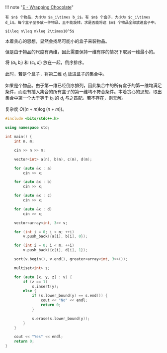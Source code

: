 !!! note "[E - Wrapping Chocolate](https://atcoder.jp/contests/abc245/tasks/abc245_e)"

    有 $n$ 个物品，大小为 $a_i\times b_i$。有 $m$ 个盒子，大小为 $c_i\times d_i$。每个盒子至多放一件物品，且不能旋转。求是否能将这 $n$ 个物品全部放进盒子中。

    $1\leq n\leq m\leq 2\times10^5$

本着贪心的思想，显然会找尽可能小的盒子来装物品。

但是由于物品的尺度有两维，因此需要保持一维有序的情况下取另一维最小的。

将 $(a_i,b_i)$ 和 $(c_i,d_i)$ 放在一起，倒序排序。

此时，若是个盒子，将第二维 $d_i$ 放进盒子的集合中。

如果是个物品。由于第一维已经倒序排列，因此集合中的所有盒子的第一维均满足条件，而没有插入集合的所有盒子的第一维均不符合条件。本着贪心的思想，取出集合中第一个大于等于 $b_i$ 的 $d_i$ 与之匹配。若不存在，则无解。

复杂度 $O((n+m)\log(n+m))$。

```cpp
#include <bits/stdc++.h>

using namespace std;

int main() {
    int n, m;

    cin >> n >> m;

    vector<int> a(n), b(n), c(m), d(m);

    for (auto &x : a)
        cin >> x;

    for (auto &x : b)
        cin >> x;

    for (auto &x : c)
        cin >> x;

    for (auto &x : d)
        cin >> x;

    vector<array<int, 3>> v;

    for (int i = 0; i < n; ++i)
        v.push_back({a[i], b[i], 0});

    for (int i = 0; i < m; ++i)
        v.push_back({c[i], d[i], 1});

    sort(v.begin(), v.end(), greater<array<int, 3>>());

    multiset<int> s;

    for (auto [x, y, z] : v) {
        if (z == 1)
            s.insert(y);
        else {
            if (s.lower_bound(y) == s.end()) {
                cout << "No" << endl;
                return 0;
            }

            s.erase(s.lower_bound(y));
        }
    }

    cout << "Yes" << endl;
    return 0;
}
```